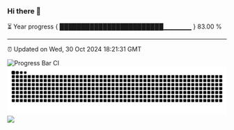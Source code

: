 ### Hi there 👋

⏳ Year progress { ████████████████████████▁▁▁▁▁▁ } 83.00 %

---

⏰ Updated on Wed, 30 Oct 2024 18:21:31 GMT

![Progress Bar CI](https://github.com/liununu/liununu/workflows/Progress%20Bar%20CI/badge.svg)![](https://raw.githubusercontent.com/L1cardo/L1cardo/main/assets/github-contribution-grid-snake.svg)![](https://raw.githubusercontent.com/seesaws/seesaws/main/assets/github-contribution-grid-snake.svg)
